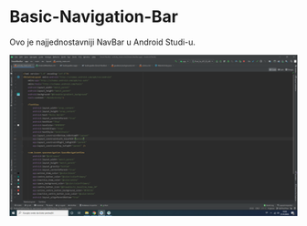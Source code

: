# Basic-Navigation-Bar
Ovo je najjednostavniji NavBar u Android Studi-u.

![](screenshot/Snimak%20ekrana%20(3).png)
